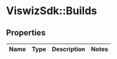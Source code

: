 # ViswizSdk::Builds

## Properties
Name | Type | Description | Notes
------------ | ------------- | ------------- | -------------


